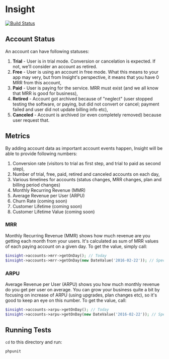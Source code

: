 # Insight

[![Build Status](https://travis-ci.org/activecollab/Insight.svg?branch=master)](https://travis-ci.org/activecollab/Insight)

## Account Status

An account can have following statuses:

1. **Trial** - User is in trial mode. Conversion or cancelation is expected. If not, we'll consider an account as retired.
2. **Free** - User is using an account in free mode. What this means to your app may very, but from Insight's perspective, it means that you have 0 MRR from this account,
3. **Paid** - User is paying for the service. MRR must exist (and we all know that MRR is good for business),
4. **Retired** - Account got archived because of "neglect" (user stopped testing the software, or paying, but did not convert or cancel; payment failed and user did not update billing info etc),
5. **Canceled** - Account is archived (or even completely removed) because user request that.

## Metrics

By adding account data as important account events happen, Insight will be able to provide following numbers:

1. Conversion rate (visitors to trial as first step, and trial to paid as second step),
2. Number of trial, free, paid, retired and canceled accounts on each day,
3. Various timelines for accounts (status changes, MRR changes, plan and billing period changes)
4. Monthly Recurring Revenue (MMR)
5. Average Revenue per User (ARPU)
6. Churn Rate (coming soon)
7. Customer Lifetime (coming soon)
8. Customer Lifetime Value (coming soon)

### MRR

Monthly Recurring Revenue (MMR) shows how much revenue are you getting each month from your users. It's calculated as sum of MRR values of each paying account on a given day. To get the value, simply call:

```php
$insight->accounts->mrr->getOnDay(); // Today
$insight->accounts->mrr->getOnDay(new DateValue('2016-02-22')); // Specific day
```

### ARPU

Average Revenue per User (ARPU) shows you how much monthly revenue do you get per user on average. You can grow your business quite a bit by focusing on increase of ARPU (using upgrades, plan changes etc), so it's good to keep an eye on this number. To get the value, call:

```php
$insight->accounts->arpu->getOnDay(); // Today
$insight->accounts->arpu->getOnDay(new DateValue('2016-02-22')); // Specific day
```

## Running Tests

`cd` to this directory and run:

```bash
phpunit
```
